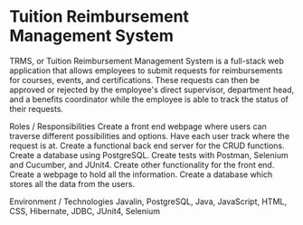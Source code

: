 # Tuition Reimbursement Management System

TRMS, or Tuition Reimbursement Management System is a full-stack web application that allows employees to submit requests for reimbursements for courses, events, and certifications. These requests can then be approved or rejected by the employee's direct supervisor, department head, and a benefits coordinator while the employee is able to track the status of their requests.

Roles / Responsibilities 
Create a front end webpage where users can traverse different possibilities and options.
Have each user track where the request is at.
Create a functional back end server for the CRUD functions.
 Create a database using PostgreSQL.
Create tests with Postman, Selenium and Cucumber, and JUnit4.
Create other functionality for the front end.
Create a webpage to hold all the information.
Create a database which stores all the data from the users.

Environment / Technologies 
Javalin, PostgreSQL, Java, JavaScript, HTML, CSS, Hibernate, JDBC, JUnit4, Selenium

